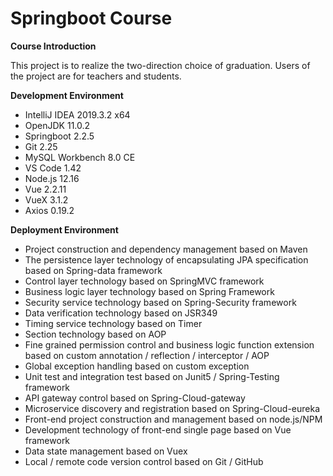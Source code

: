 # Springboot Course

**Course Introduction**

This project is to realize the two-direction choice of graduation.
Users of the project are for teachers and students.

**Development Environment**

* IntelliJ IDEA 2019.3.2 x64
* OpenJDK 11.0.2
* Springboot 2.2.5
* Git 2.25
* MySQL Workbench 8.0 CE
* VS Code 1.42
* Node.js 12.16
* Vue 2.2.11
* VueX 3.1.2
* Axios 0.19.2


**Deployment Environment**

* Project construction and dependency management based on Maven
* The persistence layer technology of encapsulating JPA 
specification based on Spring-data framework
* Control layer technology based on SpringMVC framework
* Business logic layer technology based on Spring Framework
* Security service technology based on Spring-Security framework
* Data verification technology based on JSR349
* Timing service technology based on Timer
* Section technology based on AOP
* Fine grained permission control and business logic function 
extension based on custom annotation / reflection / interceptor 
/ AOP
* Global exception handling based on custom exception
* Unit test and integration test based on Junit5 / Spring-Testing framework
* API gateway control based on Spring-Cloud-gateway
* Microservice discovery and registration based on Spring-Cloud-eureka 
* Front-end project construction and management based on node.js/NPM
* Development technology of front-end single page based on Vue framework 
* Data state management based on Vuex
* Local / remote code version control based on Git / GitHub
